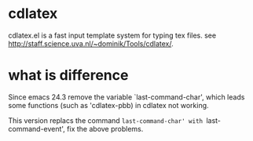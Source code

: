 cdlatex 
==========
cdlatex.el is a fast input template system for typing tex files. see
http://staff.science.uva.nl/~dominik/Tools/cdlatex/.

what is difference
==========

Since emacs 24.3 remove the variable `last-command-char', which leads some
functions (such as 'cdlatex-pbb) in cdlatex not working.  

This version replacs the command `last-command-char' with `last-command-event',
fix the above problems.
